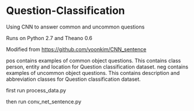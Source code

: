# Question-Classification
Using CNN to answer common and uncommon questions

Runs on Python 2.7 and Theano 0.6

Modified from https://github.com/yoonkim/CNN_sentence

pos contains examples of common object questions. This contains class person, entity and location for Question classification dataset. 
neg contains examples of uncommon object questions. This contains description and abbreviation classes for Question classification dataset.

first run process_data.py


then run conv_net_sentence.py
